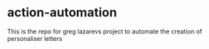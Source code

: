 # action-automation
This is the repo for greg lazarevs project to automate the creation of personaliser letters
